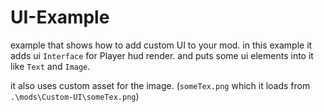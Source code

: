 # UI-Example
 example that shows how to add custom UI to your mod.
 in this example it adds ui `Interface` for Player hud render.
 and puts some ui elements into it like `Text` and `Image`.

 it also uses custom asset for the image. (`someTex.png` which it loads from `.\mods\Custom-UI\someTex.png`)